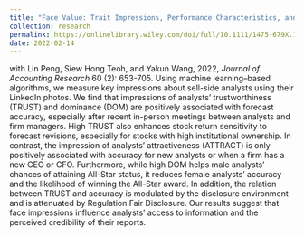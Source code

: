 ```yaml
---
title: "Face Value: Trait Impressions, Performance Characteristics, and Market Outcomes for Financial Analysts"
collection: research
permalink: https://onlinelibrary.wiley.com/doi/full/10.1111/1475-679X.12428
date: 2022-02-14
---
```


with Lin Peng, Siew Hong Teoh, and Yakun Wang, 2022, *Journal of Accounting Research* 60 (2): 653-705. Using machine learning–based algorithms, we measure key impressions about sell-side analysts using their LinkedIn photos. We find that impressions of analysts’ trustworthiness (TRUST) and dominance (DOM) are positively associated with forecast accuracy, especially after recent in-person meetings between analysts and firm managers. High TRUST also enhances stock return sensitivity to forecast revisions, especially for stocks with high institutional ownership. In contrast, the impression of analysts’ attractiveness (ATTRACT) is only positively associated with accuracy for new analysts or when a firm has a new CEO or CFO. Furthermore, while high DOM helps male analysts’ chances of attaining All-Star status, it reduces female analysts’ accuracy and the likelihood of winning the All-Star award. In addition, the relation between TRUST and accuracy is modulated by the disclosure environment and is attenuated by Regulation Fair Disclosure. Our results suggest that face impressions influence analysts’ access to information and the perceived credibility of their reports.


